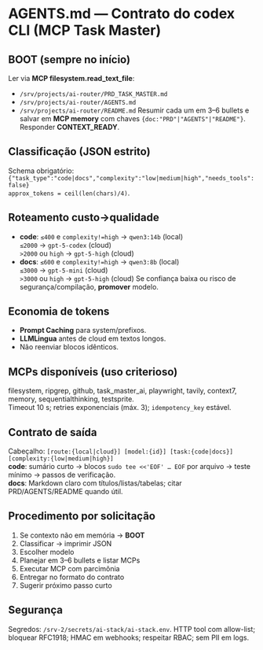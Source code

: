 # AGENTS.md — Contrato do codex CLI (MCP Task Master)

## BOOT (sempre no início)
Ler via **MCP filesystem.read_text_file**:
- `/srv/projects/ai-router/PRD_TASK_MASTER.md`
- `/srv/projects/ai-router/AGENTS.md`
- `/srv/projects/ai-router/README.md`
Resumir cada um em 3–6 bullets e salvar em **MCP memory** com chaves `{doc:"PRD"|"AGENTS"|"README"}`. Responder **CONTEXT_READY**.

## Classificação (JSON estrito)
Schema obrigatório:
`{"task_type":"code|docs","complexity":"low|medium|high","needs_tools":false}`  
`approx_tokens = ceil(len(chars)/4)`.

## Roteamento custo→qualidade
- **code**: `≤400` e `complexity!=high` → `qwen3:14b` (local)  
  `≤2000` → `gpt-5-codex` (cloud)  
  `>2000` ou `high` → `gpt-5-high` (cloud)
- **docs**: `≤600` e `complexity!=high` → `qwen3:8b` (local)  
  `≤3000` → `gpt-5-mini` (cloud)  
  `>3000` ou `high` → `gpt-5-high` (cloud)
Se confiança baixa ou risco de segurança/compilação, **promover** modelo.

## Economia de tokens
- **Prompt Caching** para system/prefixos.  
- **LLMLingua** antes de cloud em textos longos.  
- Não reenviar blocos idênticos.

## MCPs disponíveis (uso criterioso)
filesystem, ripgrep, github, task_master_ai, playwright, tavily, context7, memory, sequentialthinking, testsprite.  
Timeout 10 s; retries exponenciais (máx. 3); `idempotency_key` estável.

## Contrato de saída
Cabeçalho: `[route:{local|cloud}] [model:{id}] [task:{code|docs}] [complexity:{low|medium|high}]`  
**code**: sumário curto → blocos `sudo tee <<'EOF' … EOF` por arquivo → teste mínimo → passos de verificação.  
**docs**: Markdown claro com títulos/listas/tabelas; citar PRD/AGENTS/README quando útil.

## Procedimento por solicitação
1) Se contexto não em memória → **BOOT**  
2) Classificar → imprimir JSON  
3) Escolher modelo  
4) Planejar em 3–6 bullets e listar MCPs  
5) Executar MCP com parcimônia  
6) Entregar no formato do contrato  
7) Sugerir próximo passo curto

## Segurança
Segredos: `/srv-2/secrets/ai-stack/ai-stack.env`. HTTP tool com allow-list; bloquear RFC1918; HMAC em webhooks; respeitar RBAC; sem PII em logs.
